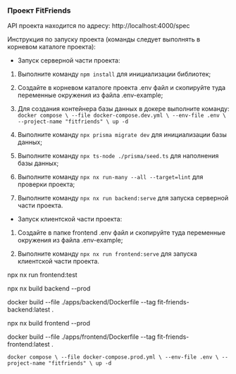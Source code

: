 ### Проект FitFriends

API проекта находится по адресу: http://localhost:4000/spec

Инструкция по запуску проекта (команды следует выполнять в корневом каталоге проекта):

- Запуск серверной части проекта:

1. Выполните команду `npm install` для инициализации библиотек;

2. Создайте в корневом каталоге проекта .env файл и скопируйте туда переменные окружения из файла .env-example;

3. Для создания контейнера базы данных в докере выполните команду:
`docker compose \
--file docker-compose.dev.yml \
--env-file .env \
--project-name "fitfriends" \
up -d`

4. Выполните команду `npx prisma migrate dev` для инициализации базы данных;

5. Выполните команду `npx ts-node ./prisma/seed.ts` для наполнения базы данных;

6. Выполните команду `npx nx run-many --all --target=lint` для проверки проекта;

7. Выполните команду `npx nx run backend:serve` для запуска серверной части проекта.

- Запуск клиентской части проекта:

1. Создайте в папке frontend .env файл и скопируйте туда переменные окружения из файла .env-example;

2. Выполните команду `npx nx run frontend:serve` для запуска клиентской части проекта.

npx nx run frontend:test

npx nx build backend --prod

docker build --file ./apps/backend/Dockerfile --tag fit-friends-backend:latest .

npx nx build frontend --prod

docker build --file ./apps/frontend/Dockerfile --tag fit-friends-frontend:latest .

`docker compose \
--file docker-compose.prod.yml \
--env-file .env \
--project-name "fitfriends" \
up -d`
